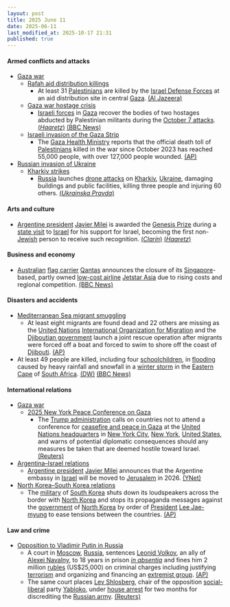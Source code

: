 ```yaml
---
layout: post
title: 2025 June 11
date: 2025-06-11
last_modified_at: 2025-10-17 21:31
published: true
---
```



#### Armed conflicts and attacks

* [Gaza war](https://en.wikipedia.org/wiki/Gaza_war "Gaza war")
  * [Rafah aid distribution killings](https://en.wikipedia.org/wiki/Rafah_aid_distribution_killings "Rafah aid distribution killings")
    * At least 31 [Palestinians](https://en.wikipedia.org/wiki/Palestinians "Palestinians") are killed by the [Israel Defense Forces](https://en.wikipedia.org/wiki/Israel_Defense_Forces "Israel Defense Forces") at an aid distribution site in central [Gaza](https://en.wikipedia.org/wiki/Gaza_Strip "Gaza Strip"). [(Al Jazeera)](https://www.aljazeera.com/news/liveblog/2025/6/11/live-israel-kills-dozens-of-palestinian-aid-seekers-in-central-gaza?update=3767803)
  * [Gaza war hostage crisis](https://en.wikipedia.org/wiki/Gaza_war_hostage_crisis "Gaza war hostage crisis")
    * [Israeli forces](https://en.wikipedia.org/wiki/Israel_Defense_Forces "Israel Defense Forces") in [Gaza](https://en.wikipedia.org/wiki/Gaza_Strip "Gaza Strip") recover the bodies of two hostages abducted by Palestinian militants during the [October 7 attacks](https://en.wikipedia.org/wiki/October_7_attacks "October 7 attacks"). [(*Haaretz*)](https://www.haaretz.com/israel-news/2025-06-11/ty-article/.premium/body-of-israeli-hostage-yair-yaakov-kidnapped-on-oct-7-recovered-from-gaza/00000197-604c-d34b-ad97-f06d34820000) [(BBC News)](https://www.bbc.com/news/articles/cm263j1g2rmo)
  * [Israeli invasion of the Gaza Strip](https://en.wikipedia.org/wiki/Israeli_invasion_of_the_Gaza_Strip "Israeli invasion of the Gaza Strip")
    * The [Gaza Health Ministry](https://en.wikipedia.org/wiki/Gaza_Health_Ministry "Gaza Health Ministry") reports that the official death toll of [Palestinians](https://en.wikipedia.org/wiki/Palestinians "Palestinians") killed in the war since October 2023 has reached 55,000 people, with over 127,000 people wounded. [(AP)](https://apnews.com/article/israel-palestinians-hamas-war-news-hostages-aid-06-11-2025-5c84e29a249b988e1172cfcf4528cdc8)
* [Russian invasion of Ukraine](https://en.wikipedia.org/wiki/Russian_invasion_of_Ukraine "Russian invasion of Ukraine")
  * [Kharkiv strikes](https://en.wikipedia.org/wiki/Kharkiv_strikes_%282022%E2%80%93present%29 "Kharkiv strikes (2022–present)")
    * [Russia](https://en.wikipedia.org/wiki/Russian_Armed_Forces "Russian Armed Forces") launches [drone attacks](https://en.wikipedia.org/wiki/Drone_attack "Drone attack") on [Kharkiv](https://en.wikipedia.org/wiki/Kharkiv "Kharkiv"), [Ukraine](https://en.wikipedia.org/wiki/Ukraine "Ukraine"), damaging buildings and public facilities, killing three people and injuring 60 others. [(*Ukrainska Pravda*)](https://www.pravda.com.ua/eng/news/2025/06/11/7516601/)

#### Arts and culture

* [Argentine president](https://en.wikipedia.org/wiki/President_of_Argentina "President of Argentina") [Javier Milei](https://en.wikipedia.org/wiki/Javier_Milei "Javier Milei") is awarded the [Genesis Prize](https://en.wikipedia.org/wiki/Genesis_Prize "Genesis Prize") during a [state visit](https://en.wikipedia.org/wiki/State_visit "State visit") to [Israel](https://en.wikipedia.org/wiki/Israel "Israel") for his support for Israel, becoming the first non-[Jewish](https://en.wikipedia.org/wiki/Jews "Jews") person to receive such recognition. [(*Clarín*)](https://www.clarin.com/politica/javier-milei-medidas-vivo-presidente-recibe-premio-nobel-judio-gira-israel_0_ivOw2nFlgR.html) [(*Haaretz*)](https://www.haaretz.com/jewish/2025-06-09/ty-article/.premium/unequivocal-support-for-israel-javier-milei-will-be-first-non-jew-to-win-jewish-nobel/00000197-54ad-d586-a3f7-fdaf6ffa0000)

#### Business and economy

* [Australian](https://en.wikipedia.org/wiki/Australia "Australia") [flag carrier](https://en.wikipedia.org/wiki/Flag_carrier "Flag carrier") [Qantas](https://en.wikipedia.org/wiki/Qantas "Qantas") announces the closure of its [Singapore](https://en.wikipedia.org/wiki/Singapore "Singapore")-based, partly owned [low-cost airline](https://en.wikipedia.org/wiki/Low-cost_airline "Low-cost airline") [Jetstar Asia](https://en.wikipedia.org/wiki/Jetstar_Asia "Jetstar Asia") due to rising costs and regional competition. [(BBC News)](https://www.bbc.com/news/articles/c1e65yypd87o)

#### Disasters and accidents

* [Mediterranean Sea migrant smuggling](https://en.wikipedia.org/wiki/Mediterranean_Sea_migrant_smuggling "Mediterranean Sea migrant smuggling")
  * At least eight migrants are found dead and 22 others are missing as the [United Nations](https://en.wikipedia.org/wiki/United_Nations "United Nations") [International Organization for Migration](https://en.wikipedia.org/wiki/International_Organization_for_Migration "International Organization for Migration") and the [Djiboutian government](https://en.wikipedia.org/wiki/Government_of_Djibouti "Government of Djibouti") launch a joint rescue operation after migrants were forced off a boat and forced to swim to shore off the coast of [Djibouti](https://en.wikipedia.org/wiki/Djibouti "Djibouti"). [(AP)](https://apnews.com/article/djibouti-migrants-iom-4af3f64540ad829998025ee6880f3419)
* At least 49 people are killed, including four [schoolchildren](https://en.wikipedia.org/wiki/Schoolchildren "Schoolchildren"), in [flooding](https://en.wikipedia.org/wiki/Flood "Flood") caused by heavy rainfall and snowfall in a [winter storm](https://en.wikipedia.org/wiki/Winter_storm "Winter storm") in the [Eastern Cape](https://en.wikipedia.org/wiki/Eastern_Cape "Eastern Cape") of [South Africa](https://en.wikipedia.org/wiki/South_Africa "South Africa"). [(DW)](https://www.dw.com/en/south-africa-winter-storm-leaves-over-40-dead/a-72876851) [(BBC News)](https://www.bbc.com/news/articles/ckgqwg9gej7o)

#### International relations

* [Gaza war](https://en.wikipedia.org/wiki/Gaza_war "Gaza war")
  * [2025 New York Peace Conference on Gaza](https://en.wikipedia.org/wiki/2025_New_York_Peace_Conference_on_Gaza "2025 New York Peace Conference on Gaza")
    * The [Trump administration](https://en.wikipedia.org/wiki/Second_presidency_of_Donald_Trump "Second presidency of Donald Trump") calls on countries not to attend a conference for [ceasefire and peace in Gaza](https://en.wikipedia.org/wiki/January_2025_Gaza_war_ceasefire "January 2025 Gaza war ceasefire") at the [United Nations headquarters](https://en.wikipedia.org/wiki/United_Nations_headquarters "United Nations headquarters") in [New York City](https://en.wikipedia.org/wiki/New_York_City "New York City"), [New York](https://en.wikipedia.org/wiki/New_York_%28state%29 "New York (state)"), [United States](https://en.wikipedia.org/wiki/United_States "United States"), and warns of potential diplomatic consequences should any measures be taken that are deemed hostile toward Israel. [(Reuters)](https://www.reuters.com/world/europe/us-warns-against-attending-un-conference-israel-palestinian-two-state-solution-2025-06-11/)
* [Argentina–Israel relations](https://en.wikipedia.org/wiki/Argentina%E2%80%93Israel_relations "Argentina–Israel relations")
  * [Argentine president](https://en.wikipedia.org/wiki/President_of_Argentina "President of Argentina") [Javier Milei](https://en.wikipedia.org/wiki/Javier_Milei "Javier Milei") announces that the Argentine embassy in [Israel](https://en.wikipedia.org/wiki/Israel "Israel") will be moved to [Jerusalem](https://en.wikipedia.org/wiki/Jerusalem "Jerusalem") in 2026. [(YNet)](https://www.ynetnews.com/article/skylvepmxx)
* [North Korea–South Korea relations](https://en.wikipedia.org/wiki/North_Korea%E2%80%93South_Korea_relations "North Korea–South Korea relations")
  * The [military](https://en.wikipedia.org/wiki/Military_of_South_Korea "Military of South Korea") of [South Korea](https://en.wikipedia.org/wiki/South_Korea "South Korea") shuts down its loudspeakers across the border with [North Korea](https://en.wikipedia.org/wiki/North_Korea "North Korea") and stops its propaganda messages against the [government](https://en.wikipedia.org/wiki/Government_of_North_Korea "Government of North Korea") of [North Korea](https://en.wikipedia.org/wiki/North_Korea "North Korea") by order of [President](https://en.wikipedia.org/wiki/President_of_South_Korea "President of South Korea") [Lee Jae-myung](https://en.wikipedia.org/wiki/Lee_Jae-myung "Lee Jae-myung") to ease tensions between the countries. [(AP)](https://apnews.com/article/south-korea-border-north-tensions-2ba545996b3daf1a9f81e23685792c11)

#### Law and crime

* [Opposition to Vladimir Putin in Russia](https://en.wikipedia.org/wiki/Opposition_to_Vladimir_Putin_in_Russia "Opposition to Vladimir Putin in Russia")
  * A court in [Moscow](https://en.wikipedia.org/wiki/Moscow "Moscow"), [Russia](https://en.wikipedia.org/wiki/Russia "Russia"), sentences [Leonid Volkov](https://en.wikipedia.org/wiki/Leonid_Volkov_%28politician%29 "Leonid Volkov (politician)"), an ally of [Alexei Navalny](https://en.wikipedia.org/wiki/Alexei_Navalny "Alexei Navalny"), to 18 years in prison *[in absentia](https://en.wikipedia.org/wiki/Trial_in_absentia "Trial in absentia")* and fines him 2 million [rubles](https://en.wikipedia.org/wiki/Russian_ruble "Russian ruble") (US$25,000) on criminal charges including justifying [terrorism](https://en.wikipedia.org/wiki/Terrorism "Terrorism") and organizing and financing an [extremist group](https://en.wikipedia.org/wiki/Extremism "Extremism"). [(AP)](https://apnews.com/article/russia-courts-opposition-dissent-crackdown-ed6d394e8f1c8b6717bf1c07fa45d2e2)
  * The same court places [Lev Shlosberg](https://en.wikipedia.org/wiki/Lev_Shlosberg "Lev Shlosberg"), chair of the opposition [social-liberal](https://en.wikipedia.org/wiki/Social_liberalism "Social liberalism") party [Yabloko](https://en.wikipedia.org/wiki/Yabloko "Yabloko"), under [house arrest](https://en.wikipedia.org/wiki/House_arrest "House arrest") for two months for discrediting the [Russian army](https://en.wikipedia.org/wiki/Russian_army "Russian army"). [(Reuters)](https://www.reuters.com/world/russian-court-orders-house-arrest-politician-accused-discrediting-russian-army-2025-06-11/)

